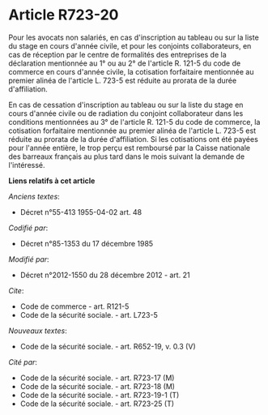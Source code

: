 # Article R723-20

Pour les avocats non salariés, en cas d'inscription au tableau ou sur la liste du stage en cours d'année civile, et pour les
conjoints collaborateurs, en cas de réception par le centre de formalités des entreprises de la déclaration mentionnée au 1°
ou au 2° de l'article R. 121-5 du code de commerce en cours d'année civile, la cotisation forfaitaire mentionnée au premier
alinéa de l'article L. 723-5 est réduite au prorata de la durée d'affiliation. 

En cas de cessation d'inscription au tableau ou sur la liste du stage en cours d'année civile ou de radiation du conjoint
collaborateur dans les conditions mentionnées au 3° de l'article R. 121-5 du code de commerce, la cotisation forfaitaire
mentionnée au premier alinéa de l'article L. 723-5 est réduite au prorata de la durée d'affiliation. Si les cotisations ont
été payées pour l'année entière, le trop perçu est remboursé par la Caisse nationale des barreaux français au plus tard dans
le mois suivant la demande de l'intéressé.

**Liens relatifs à cet article**

_Anciens textes_:

  - Décret n°55-413 1955-04-02 art. 48

_Codifié par_:

  - Décret n°85-1353 du 17 décembre 1985

_Modifié par_:

  - Décret n°2012-1550 du 28 décembre 2012 - art. 21

_Cite_:

  - Code de commerce - art. R121-5
  - Code de la sécurité sociale. - art. L723-5

_Nouveaux textes_:

  - Code de la sécurité sociale. - art. R652-19, v. 0.3 (V)

_Cité par_:

  - Code de la sécurité sociale. - art. R723-17 (M)
  - Code de la sécurité sociale. - art. R723-18 (M)
  - Code de la sécurité sociale. - art. R723-19-1 (T)
  - Code de la sécurité sociale. - art. R723-25 (T)
